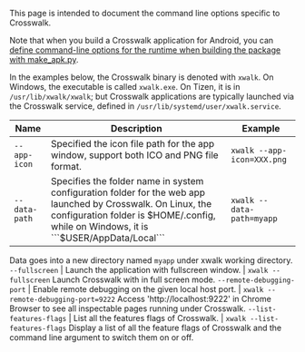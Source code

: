 This page is intended to document the command line options specific to Crosswalk.

Note that when you build a Crosswalk application for Android, you can [define command-line options for the runtime when building the package with make_apk.py](Use-Chromium-command-lines-in-your-apps-on-Android).

In the examples below, the Crosswalk binary is denoted with `xwalk`. On Windows, the executable is called `xwalk.exe`. On Tizen, it is in `/usr/lib/xwalk/xwalk`; but Crosswalk applications are typically launched via the Crosswalk service, defined in `/usr/lib/systemd/user/xwalk.service`.

|   Name     |    Description     |     Example
-------------|--------------------|------------------
```--app-icon``` | Specified the icon file path for the app window, support both ICO and PNG file format. | ```xwalk --app-icon=XXX.png``` 
```--data-path```  | Specifies the folder name in system configuration folder for the web app launched by Crosswalk. On Linux, the configuration folder is $HOME/.config, while on Windows, it is ```$USER/AppData/Local``` | ```xwalk --data-path=myapp```
Data goes into a new directory named ```myapp``` under xwalk working directory.
```--fullscreen``` | Launch the application with fullscreen window. | ```xwalk --fullscreen```
Launch Crosswalk with in full screen mode.
```--remote-debugging-port``` | Enable remote debugging on the given local host port. | ```xwalk --remote-debugging-port=9222```
Access 'http://localhost:9222' in Chrome Browser to see all inspectable pages running under Crosswalk.
```--list-features-flags``` | List all the features flags of Crosswalk. | ```xwalk --list-features-flags```
Display a list of all the feature flags of Crosswalk and the command line argument to switch them on or off.